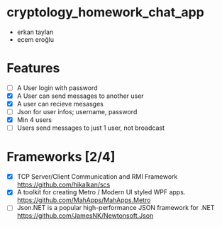 # cryptology_homework_chat_app

- erkan taylan
- ecem eroğlu

# Features
- [ ]  A User login with password
- [X]  A User can send messages to another user
- [X]  A user can recieve mesasges
- [ ]  Json for user infos; username, password
- [X]  Min 4 users
- [ ]  Users send messages to just 1 user, not broadcast

# Frameworks [2/4]
  - [X] TCP Server/Client Communication and RMI Framework https://github.com/hikalkan/scs
  - [X] A toolkit for creating Metro / Modern UI styled WPF apps. https://github.com/MahApps/MahApps.Metro
  - [ ] Json.NET is a popular high-performance JSON framework for .NET https://github.com/JamesNK/Newtonsoft.Json
